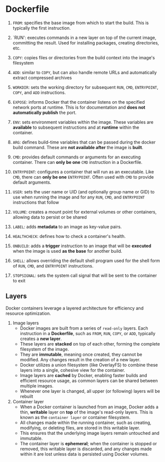 Dockerfile
==========
  
1. `FROM`: specifies the base image from which to start the build. This is typically the first instruction.

2. `RUN': executes commands in a new layer on top of the current image, committing the result. Used for installing packages, creating directories, etc.

3. `COPY`: copies files or directories from the build context into the image's filesystem

4. `ADD`: similar to `COPY`, but can also handle remote URLs and automatically extract compressed archives

5. `WORKDIR`: sets the working directory for subsequent `RUN`, `CMD`, `ENTRYPOINT`, `COPY`, and `ADD` instructions.

6. `EXPOSE`: informs Docker that the container listens on the specified network ports at runtime. This is for documentation and **does not automatically publish** the port.

7. `ENV`: sets environment variables within the image. These variables are **available** to subsequent instructions and at **runtime** within the container.

8. `ARG`: defines build-time variables that can be passed during the docker build command. These are **not available after** the image is **built**.

9. `CMD`: provides default commands or arguments for an executing container. There can **only be one** `CMD` instruction in a Dockerfile.

10. `ENTRYPOINT`: configures a container that will run as an executable. Like `CMD`, there can **only be one** `ENTRYPOINT`. Often used with `CMD` to provide default arguments.

11. `USER`: sets the user name or UID (and optionally group name or GID) to use when running the image and for any `RUN`, `CMD`, and `ENTRYPOINT` instructions that follow

12. `VOLUME`: creates a mount point for external volumes or other containers, allowing data to persist or be shared

13. `LABEL`: adds **metadata** to an image as key-value pairs.

14. `HEALTHCHECK`: defines how to check a container's health.

15. `ONBUILD`: adds a **trigger** instruction to an image that will be **executed** when the image is used **as the base** for another build.

16. `SHELL`: allows overriding the default shell program used for the shell form of `RUN`, `CMD`, and `ENTRYPOINT` instructions.

17. `STOPSIGNAL`: sets the system call signal that will be sent to the container to exit
  
Layers
-------
Docker containers leverage a layered architecture for efficiency and resource optimization.
1. Image layers  
    - Docker images are built from a series of `read-only` layers. Each instruction in a **Dockerfile**, such as `FROM`, `RUN`, `COPY`, or `ADD`, typically creates a **new layer**.
    - These layers are **stacked** on top of each other, forming the complete filesystem of the image.
    - They are **immutable**, meaning once created, they cannot be modified. Any changes result in the creation of a new layer.
    - Docker utilizes a union filesystem (like OverlayFS) to combine these layers into a single, cohesive view for the container.
    - Image layers are **cached** by Docker, enabling faster builds and efficient resource usage, as common layers can be shared between multiple images.
    - Whenever one layer is changed, all upper (or following) layers will be rebuilt
2. Container layer  
    - When a Docker container is launched from an image, Docker adds a thin, **writable** layer on **top** of the image's read-only layers. This is known as the `container layer` or container filesystem.
    - All changes made within the running container, such as creating, modifying, or deleting files, are stored in this writable layer.
    - This ensures that the underlying image layers remain untouched and immutable.
    - The container layer is **ephemeral**; when the container is stopped or removed, this writable layer is discarded, and any changes made within it are lost unless data is persisted using Docker volumes.
